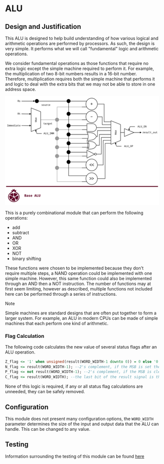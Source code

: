 # ALU

## Design and Justification
<!-- Please discuss your design here -->
<!-- Make sure to justify any design choices made where there may be an alternative approach -->
This ALU is designed to help build understanding of how various logical and arithmetic operations are performed by processors. As such, the design is very simple. It performs what we will call "fundamental" logic and arithmetic operations.

We consider fundamental operations as those functions that require no extra logic except the simple machine required to perform it. For example, the multiplication of two 8-bit numbers results in a 16-bit number. Therefore, multiplication requires both the simple machine that performs it and logic to deal with the extra bits that we may not be able to store in one address space.

![ALU Block Diagram](/images/ALU_Block_Diagram.png)

This is a purely combinational module that can perform the following operations:
* add
* subtract
* AND
* OR
* XOR
* NOT
* binary shifting

These functions were chosen to be implemented because they don't require multiple steps, a NAND operation could be implemented with one simple machine. However, this same function could also be implemented through an AND then a NOT instruction. The number of functions may at first seem limiting, however as described, multiple functions not included here can be performed through a series of instructions.

> [!NOTE]
> Simple machines are standard designs that are often put together to form a larger system. For example, an ALU in modern CPUs can be made of simple machines that each perform one kind of arithmetic.

### Flag Calculation
The following code calculates the new value of several status flags after an ALU operation.

```VHDL
Z_flag <= '1' when unsigned(result(WORD_WIDTH-1 downto 0)) = 0 else '0';
N_flag <= result(WORD_WIDTH-1); --2's complement, if the MSB is set then the result is negative
P_flag <= not result(WORD_WIDTH-1); --2's complement, if the MSB is cleared then the result is positive
C_flag <= result(WORD_WIDTH); --the last bit of the result signal is the carry
```

None of this logic is required, if any or all status flag calculations are unneeded, they can be safely removed.

## Configuration
This module does not present many configuration options, the `WORD_WIDTH` parameter determines the size of the input and output data that the ALU can handle. This can be changed to any value.

## Testing
Information surrounding the testing of this module can be found [here](https://github.com/Zachary-Pearce/Pomegranate/blob/main/testing/ALU/)